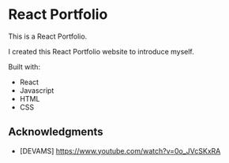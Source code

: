 # React Portfolio

This is a React Portfolio.

I created this React Portfolio website to introduce myself.

Built with:
 
- React 
- Javascript   
- HTML
- CSS   

## Acknowledgments

* [DEVAMS] https://www.youtube.com/watch?v=0o_JVcSKxRA
